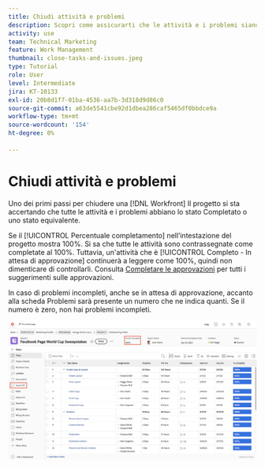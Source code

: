 ```yaml
---
title: Chiudi attività e problemi
description: Scopri come assicurarti che le attività e i problemi siano chiusi prima di chiudere un progetto in [!DNL  Workfront].
activity: use
team: Technical Marketing
feature: Work Management
thumbnail: close-tasks-and-issues.jpeg
type: Tutorial
role: User
level: Intermediate
jira: KT-10133
exl-id: 20b8d1f7-01ba-4536-aa7b-3d318d9d86c0
source-git-commit: a63de5541cbe92d1dbea286caf5465df0bbdce9a
workflow-type: tm+mt
source-wordcount: '154'
ht-degree: 0%

---
```


# Chiudi attività e problemi

Uno dei primi passi per chiudere una [!DNL Workfront] Il progetto si sta accertando che tutte le attività e i problemi abbiano lo stato Completato o uno stato equivalente.

Se il [!UICONTROL Percentuale completamento] nell’intestazione del progetto mostra 100%. Si sa che tutte le attività sono contrassegnate come completate al 100%. Tuttavia, un&#39;attività che è [!UICONTROL Completo - In attesa di approvazione] continuerà a leggere come 100%, quindi non dimenticare di controllarli. Consulta [Completare le approvazioni](https://experienceleague.adobe.com/docs/workfront-learn/tutorials-workfront/manage-work/close-a-project/complete-approvals.html) per tutti i suggerimenti sulle approvazioni.

In caso di problemi incompleti, anche se in attesa di approvazione, accanto alla scheda Problemi sarà presente un numero che ne indica quanti. Se il numero è zero, non hai problemi incompleti.

![Visualizzazione del progetto [!UICONTROL Percentuale completamento] e le Issues aperte](assets/close-tasks-and-issues.png)
